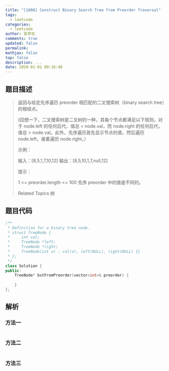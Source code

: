```yaml
---
title: "[1008] Construct Binary Search Tree from Preorder Traversal"
tags:
  - leetcode
categories:
  - leetcode
author: 张学志
comments: true
updated: false
permalink:
mathjax: false
top: false
description: ...
date: 2020-01-01 00:16:48
---
```


## 题目描述

> 返回与给定先序遍历 preorder 相匹配的二叉搜索树（binary search tree）的根结点。 
> 
> (回想一下，二叉搜索树是二叉树的一种，其每个节点都满足以下规则，对于 node.left 的任何后代，值总 < node.val，而 node.right 的任何后代，值总 > node.val。此外，先序遍历首先显示节点的值，然后遍历 node.left，接着遍历 node.right。） 
> 
> 
> 
> 示例： 
> 
> 输入：[8,5,1,7,10,12]
> 输出：[8,5,10,1,7,null,12]
> 
> 
> 
> 
> 
> 提示： 
> 
> 
> 1 <= preorder.length <= 100 
> 先序 preorder 中的值是不同的。 
> 
> Related Topics 树

## 题目代码

```cpp
/**
 * Definition for a binary tree node.
 * struct TreeNode {
 *     int val;
 *     TreeNode *left;
 *     TreeNode *right;
 *     TreeNode(int x) : val(x), left(NULL), right(NULL) {}
 * };
 */
class Solution {
public:
    TreeNode* bstFromPreorder(vector<int>& preorder) {
        
    }
};
```

## 解析

### 方法一

```cpp

```

### 方法二

```cpp

```

### 方法三

```cpp

```

